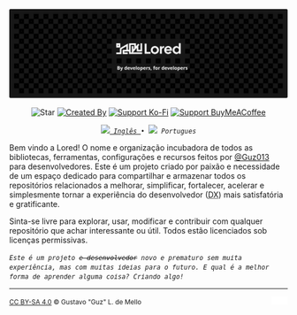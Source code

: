 <div align="center">
	<img src="https://raw.githubusercontent.com/LoredDev/.github/main/assets/animated/banner.svg">
</div>

<div align="center">

![Star][gh-stars-badge]
[![Created By][by-badge]][guz-website]
[![Support Ko-Fi][support-kofi-badge]][support-kofi]
[![Support BuyMeACoffee][support-coffee-badge]][support-coffee]

<p>
	<samp><i><small>
		<a href="https://github.com/LoredDev/.github/blob/main/profile/README.md">
		    <img src="https://hatscripts.github.io/circle-flags/flags/us.svg" width="14ch"/> Inglês
		</a>
		&bull;
        <img src="https://hatscripts.github.io/circle-flags/flags/br.svg" width="12ch"/> Portugues
	</small></i></samp>
</p>

</div>


Bem vindo a Lored! O nome e organização incubadora de todos as bibliotecas, ferramentas, configurações
e recursos feitos por [@Guz013](https://github.com/Guz013) para desenvolvedores. Este é um projeto criado
por paixão e necessidade de um espaço dedicado para compartilhar e armazenar todos os repositórios
relacionados a melhorar, simplificar, fortalecer, acelerar e simplesmente tornar a experiência do
desenvolvedor (<abbr title="Do inglês: Developer experience">DX</abbr>) mais satisfatória e gratificante.

Sinta-se livre para explorar, usar, modificar e contribuir com qualquer repositório que achar interessante
ou útil. Todos estão licenciados sob licenças permissivas.

<em>
	<small>
		<samp>
            Este é um projeto <del>e desenvolvedor</del> novo e prematuro sem muita experiência, 
            mas com muitas ideias para o futuro. E qual é a melhor forma de aprender alguma coisa?
            Criando algo!
		</samp>
	</small>
</em>

---

<small>
	<a href="https://github.com/LoredDev/.github/blob/main/LICENSE-CC-BY-SA-4.0">CC BY-SA 4.0</a> 
	&copy; Gustavo "Guz" L. de Mello
</small>
<img align="right" src="https://raw.githubusercontent.com/LoredDev/.github/main/assets/misc/logo-013-light.svg" width="30ch">

[gh-stars-badge]: https://img.shields.io/github/stars/loreddev?style=for-the-badge&logo=Github&logoColor=fcfcfc&labelColor=171717&color=fcfcfc&label=Estrelas

[support-kofi]: https://www.ko-fi.com/guz013
[support-kofi-badge]: https://img.shields.io/badge/Ko--Fi-white?style=for-the-badge&labelColor=171717&color=fcfcfc&&logoColor=fcfcfc&logo=kofi&label=Suporte%20no

[support-coffee]: https://www.buymeacoffee.com/guz013
[support-coffee-badge]: https://img.shields.io/badge/BuyMeACoffee-white?style=for-the-badge&labelColor=171717&color=fcfcfc&&logoColor=fcfcfc&logo=buymeacoffee&label=Suporte%20no

[by-badge]: https://img.shields.io/badge/Guz013-white?style=for-the-badge&labelColor=171717&color=fcfcfc&&logoColor=fcfcfc&label=Uma%20Org%20por
[guz-website]: https://guz.one
